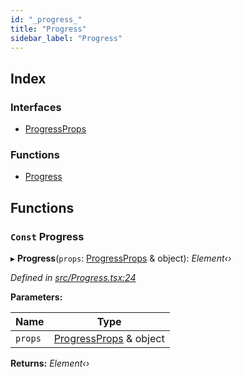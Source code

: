 ```yaml
---
id: "_progress_"
title: "Progress"
sidebar_label: "Progress"
---
```


## Index

### Interfaces

* [ProgressProps](../interfaces/_progress_.progressprops.md)

### Functions

* [Progress](_progress_.md#const-progress)

## Functions

### `Const` Progress

▸ **Progress**(`props`: [ProgressProps](../interfaces/_progress_.progressprops.md) & object): *Element‹›*

*Defined in [src/Progress.tsx:24](https://github.com/tarojsx/ui/blob/v0.11.0/src/Progress.tsx#L24)*

**Parameters:**

Name | Type |
------ | ------ |
`props` | [ProgressProps](../interfaces/_progress_.progressprops.md) & object |

**Returns:** *Element‹›*
